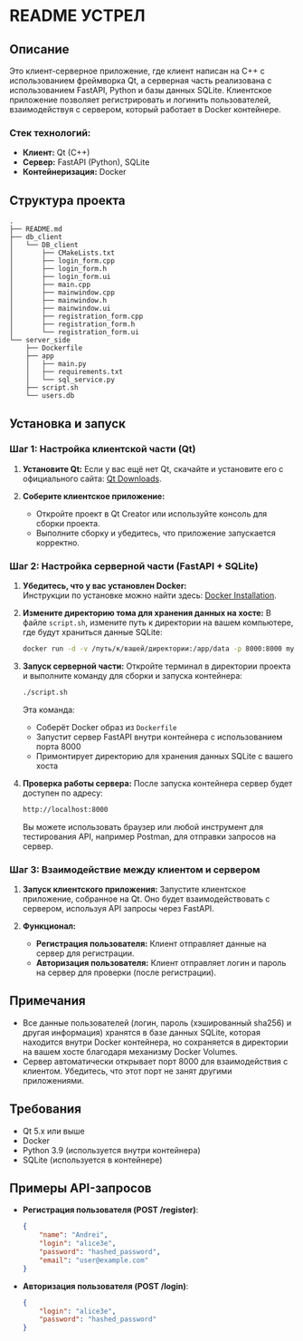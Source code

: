 # README УСТРЕЛ

## Описание
Это клиент-серверное приложение, где клиент написан на C++ с использованием фреймворка Qt, а серверная часть реализована с использованием FastAPI, Python и базы данных SQLite. Клиентское приложение позволяет регистрировать и логинить пользователей, взаимодействуя с сервером, который работает в Docker контейнере.

### Стек технологий:
- **Клиент:** Qt (C++)
- **Сервер:** FastAPI (Python), SQLite
- **Контейнеризация:** Docker

## Структура проекта
```
.
├── README.md
├── db_client
│   └── DB_client
│       ├── CMakeLists.txt
│       ├── login_form.cpp
│       ├── login_form.h
│       ├── login_form.ui
│       ├── main.cpp
│       ├── mainwindow.cpp
│       ├── mainwindow.h
│       ├── mainwindow.ui
│       ├── registration_form.cpp
│       ├── registration_form.h
│       └── registration_form.ui
└── server_side
    ├── Dockerfile
    ├── app
    │   ├── main.py
    │   ├── requirements.txt
    │   └── sql_service.py
    ├── script.sh
    └── users.db
```

## Установка и запуск

### Шаг 1: Настройка клиентской части (Qt)
1. **Установите Qt:**
   Если у вас ещё нет Qt, скачайте и установите его с официального сайта: [Qt Downloads](https://www.qt.io/download).
   
2. **Соберите клиентское приложение:**
   - Откройте проект в Qt Creator или используйте консоль для сборки проекта.
   - Выполните сборку и убедитесь, что приложение запускается корректно.

### Шаг 2: Настройка серверной части (FastAPI + SQLite)

1. **Убедитесь, что у вас установлен Docker:**  
   Инструкции по установке можно найти здесь: [Docker Installation](https://docs.docker.com/get-docker/).

2. **Измените директорию тома для хранения данных на хосте:**
   В файле `script.sh`, измените путь к директории на вашем компьютере, где будут храниться данные SQLite:
   ```bash
   docker run -d -v /путь/к/вашей/директории:/app/data -p 8000:8000 my_fastapi_app
   ```

3. **Запуск серверной части:**
   Откройте терминал в директории проекта и выполните команду для сборки и запуска контейнера:
   ```bash
   ./script.sh
   ```
   Эта команда:
   - Соберёт Docker образ из `Dockerfile`
   - Запустит сервер FastAPI внутри контейнера с использованием порта 8000
   - Примонтирует директорию для хранения данных SQLite с вашего хоста

4. **Проверка работы сервера:**
   После запуска контейнера сервер будет доступен по адресу:
   ```bash
   http://localhost:8000
   ```

   Вы можете использовать браузер или любой инструмент для тестирования API, например Postman, для отправки запросов на сервер.

### Шаг 3: Взаимодействие между клиентом и сервером

1. **Запуск клиентского приложения:**
   Запустите клиентское приложение, собранное на Qt. Оно будет взаимодействовать с сервером, используя API запросы через FastAPI.

2. **Функционал:**
   - **Регистрация пользователя:** Клиент отправляет данные на сервер для регистрации.
   - **Авторизация пользователя:** Клиент отправляет логин и пароль на сервер для проверки (после регистрации).

## Примечания

- Все данные пользователей (логин, пароль (хэшированный sha256) и другая информация) хранятся в базе данных SQLite, которая находится внутри Docker контейнера, но сохраняется в директории на вашем хосте благодаря механизму Docker Volumes.
- Сервер автоматически открывает порт 8000 для взаимодействия с клиентом. Убедитесь, что этот порт не занят другими приложениями.

## Требования

- Qt 5.x или выше
- Docker
- Python 3.9 (используется внутри контейнера)
- SQLite (используется в контейнере)

## Примеры API-запросов

- **Регистрация пользователя (POST /register)**:
   ```json
   {
       "name": "Andrei",
       "login": "alice3e",
       "password": "hashed_password",
       "email": "user@example.com"
   }
   ```

- **Авторизация пользователя (POST /login)**:
   ```json
   {
       "login": "alice3e",
       "password": "hashed_password"
   }
   ```

